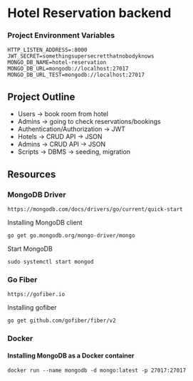 # Hotel Reservation backend

### Project Environment Variables
```
HTTP_LISTEN_ADDRESS=:8000
JWT_SECRET=somethingsupersecretthatnobodyknows
MONGO_DB_NAME=hotel-reservation
MONGO_DB_URL=mongodb://localhost:27017
MONGO_DB_URL_TEST=mongodb://localhost:27017
```

## Project Outline
- Users -> book room from hotel
- Admins -> going to check reservations/bookings
- Authentication/Authorization -> JWT 
- Hotels -> CRUD API -> JSON
- Admins -> CRUD API -> JSON
- Scripts -> DBMS -> seeding, migration

## Resources
### MongoDB Driver
``` 
https://mongodb.com/docs/drivers/go/current/quick-start
```

Installing MongoDB client
```
go get go.mongodb.org/mongo-driver/mongo
```           

Start MongoDB
```
sudo systemctl start mongod
```

### Go Fiber
```
https://gofiber.io
```

Installing gofiber
```
go get github.com/gofiber/fiber/v2
```

### Docker
#### Installing MongoDB as a Docker container
```
docker run --name mongodb -d mongo:latest -p 27017:27017
```

